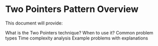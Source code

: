 # Two Pointers Pattern Overview

This document will provide:

What is the Two Pointers technique?
When to use it?
Common problem types
Time complexity analysis
Example problems with explanations
